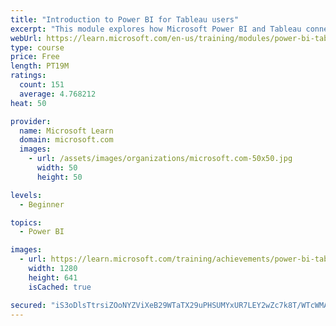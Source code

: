 ```yaml
---
title: "Introduction to Power BI for Tableau users"
excerpt: "This module explores how Microsoft Power BI and Tableau connect to data and help you build visualizations."
webUrl: https://learn.microsoft.com/en-us/training/modules/power-bi-tableau-intro/
type: course
price: Free
length: PT19M
ratings:
  count: 151
  average: 4.768212
heat: 50

provider:
  name: Microsoft Learn
  domain: microsoft.com
  images:
    - url: /assets/images/organizations/microsoft.com-50x50.jpg
      width: 50
      height: 50

levels:
  - Beginner

topics:
  - Power BI

images:
  - url: https://learn.microsoft.com/training/achievements/power-bi-tableau-intro-social.png
    width: 1280
    height: 641
    isCached: true

secured: "iS3oDlsTtrsiZOoNYZViXeB29WTaTX29uPHSUMYxUR7LEY2wZc7k8T/WTcWMAmgkIIG9AYBviv+2REyAjGrM9dSnW0CbcR5oUTxcBMu0R5iiYZ7cvuH2bIUfWrtQ/5tlRvRXOpKmgOv055avRdxgwTlpJRtE3Y4pwvHVSeSJ8Yroo6wBLgTcCC71CQ1I37gbQ5FrqBO53m4osQ4Q8fFx+uzkqtaNlt0YpgJjUK90pgixRA0WXv+ZdpSn8T+3mIo0ZFrwhnHhr7hVwMoAF+gB3Kd2pwddYrxB/YMBhc5BUp1eTY3h9hjVjfNhRO2cN9/cmRHaiDHSN1oZAKyVSAQMkbk4YpqyYpETpmqZptifGE22WLrTBtn19S7/XeRjVpCxhrIknTRkZknoTfe96e9U+MU5WRfmJKg9eh/3Mj0tKYo=;yVmybTwo0xpqbGofTd9GPw=="
---
```


